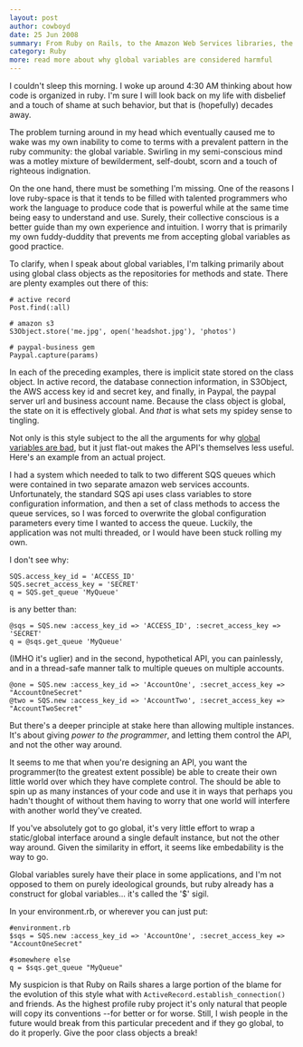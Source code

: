 ```yaml
---
layout: post
author: cowboyd
date: 25 Jun 2008
summary: From Ruby on Rails, to the Amazon Web Services libraries, the ruby culture has a serious love-affair with global variables which I have yet to grasp.
category: Ruby
more: read more about why global variables are considered harmful
---
```


I couldn't sleep this morning. I woke up around 4:30 AM thinking about how code is organized in ruby. I'm sure I will look back on my life with disbelief and a touch of shame at such behavior, but that is (hopefully) decades away.

The problem turning around in my head which eventually caused me to wake was my own inability to come to terms with a prevalent pattern in the ruby community: the global variable. Swirling in my semi-conscious mind was a motley mixture of bewilderment, self-doubt, scorn and a touch of righteous indignation. 

On the one hand, there must be something I'm missing. One of the reasons I love ruby-space is that it tends to be filled with talented programmers who work the language to produce code that is powerful while at the same time being easy to understand and use. Surely, their collective conscious is a better guide than my own experience and intuition. I worry that is primarily my own fuddy-duddity that prevents me from accepting global variables as good practice.

To clarify, when I speak about global variables, I'm talking primarily about using global class objects as the repositories for methods and state. There are plenty examples out there of this:

    # active record
    Post.find(:all)

    # amazon s3
    S3Object.store('me.jpg', open('headshot.jpg'), 'photos')

    # paypal-business gem
    Paypal.capture(params)

In each of the preceding examples, there is implicit state stored on the class object. In active record, the database connection information, in S3Object, the AWS access key id and secret key, and finally, in Paypal, the paypal server url and business account name. Because the class object is global, the state on it is effectively global. And <em>that</em> is what sets my spidey sense to tingling.

Not only is this style subject to the all the arguments for why <a href="http://c2.com/cgi/wiki?GlobalVariablesAreBad">global variables are bad</a>, but it just flat-out makes the API's themselves less useful. Here's an example from an actual project.

I had a system which needed to talk to two different SQS queues which were contained in two separate amazon web services accounts. Unfortunately, the standard SQS api uses class variables to store configuration information, and then a set of class methods to access the queue services, so I was forced to overwrite the global configuration parameters every time I wanted to access the queue. Luckily, the application was not multi threaded, or I would have been stuck rolling my own.

I don't see why:

    SQS.access_key_id = 'ACCESS_ID'
    SQS.secret_access_key = 'SECRET'
    q = SQS.get_queue 'MyQueue'


is any better than:

    @sqs = SQS.new :access_key_id => 'ACCESS_ID', :secret_access_key => 'SECRET'
    q = @sqs.get_queue 'MyQueue'

(IMHO it's uglier) and in the second, hypothetical API, you can painlessly, and in a thread-safe manner talk to multiple queues on multiple accounts.

    @one = SQS.new :access_key_id => 'AccountOne', :secret_access_key => "AccountOneSecret"
    @two = SQS.new :access_key_id => 'AccountTwo', :secret_access_key => "AccountTwoSecret"

But there's a deeper principle at stake here than allowing multiple instances. It's about giving <em>power to the programmer</em>, and letting them control the API, and not the other way around. 

It seems to me that when you're designing an API, you want the programmer(to the greatest extent possible) be able to create their own little world over which they have complete control. The should be able to spin up as many instances of your code and use it in ways that perhaps you hadn't thought of without them having to worry that one world will interfere with another world they've created.

If you've absolutely got to go global, it's very little effort to wrap a static/global interface around a single default instance, but not the other way around. Given the similarity in effort, it seems like embedability is the way to go.

Global variables surely have their place in some applications, and I'm not opposed to them on purely ideological grounds, but ruby already has a construct for global variables... it's called the '$' sigil. 

In your environment.rb, or wherever you can just put:

    #environment.rb
    $sqs = SQS.new :access_key_id => 'AccountOne', :secret_access_key => "AccountOneSecret"

    #somewhere else
    q = $sqs.get_queue "MyQueue"

My suspicion is that Ruby on Rails shares a large portion of the blame for the evolution of this style what with <code>ActiveRecord.establish_connection()</code> and friends. As the highest profile ruby project it's only natural that people will copy its conventions --for better or for worse. Still, I wish people in the future would break from this particular precedent and if they go global, to do it properly. Give the poor class objects a break!


